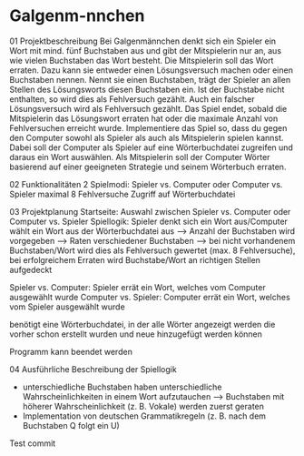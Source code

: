 # Galgenm-nnchen
01 Projektbeschreibung
Bei Galgenmännchen denkt sich ein Spieler ein Wort mit mind. fünf Buchstaben aus und gibt der Mitspielerin nur an, aus wie vielen Buchstaben das Wort besteht. Die Mitspielerin soll das Wort erraten. Dazu kann sie entweder einen Lösungsversuch machen oder einen Buchstaben nennen.
Nennt sie einen Buchstaben, trägt der Spieler an allen Stellen des Lösungsworts diesen Buchstaben ein. Ist der Buchstabe nicht enthalten, so wird dies als Fehlversuch gezählt. Auch ein falscher Lösungsversuch wird als Fehlversuch gezählt. Das Spiel endet, sobald die Mitspielerin das Lösungswort erraten hat oder die maximale Anzahl von Fehlversuchen erreicht wurde.
Implementiere das Spiel so, dass du gegen den Computer sowohl als Spieler als auch als Mitspielerin spielen kannst. Dabei soll der Computer als Spieler auf eine Wörterbuchdatei zugreifen und daraus ein Wort auswählen. Als Mitspielerin soll der Computer Wörter basierend auf einer geeigneten Strategie und seinem Wörterbuch erraten.

02 Funktionalitäten
2 Spielmodi: Spieler vs. Computer oder Computer vs. Spieler
maximal 8 Fehlversuche
Zugriff auf Wörterbuchdatei

03 Projektplanung
Startseite: Auswahl zwischen Spieler vs. Computer oder Computer vs. Spieler
Spiellogik: Spieler denkt sich ein Wort aus/Computer wählt ein Wort aus der Wörterbuchdatei aus --> Anzahl der Buchstaben wird vorgegeben --> Raten verschiedener Buchstaben --> bei nicht vorhandenem Buchstaben/Wort wird dies als Fehlversuch gewertet (max. 8 Fehlversuche), bei erfolgreichem Erraten wird Buchstabe/Wort an richtigen Stellen aufgedeckt

Spieler vs. Computer: Spieler errät ein Wort, welches vom Computer ausgewählt wurde
Computer vs. Spieler: Computer errät ein Wort, welches vom Spieler ausgewählt wurde

benötigt eine Wörterbuchdatei, in der alle Wörter angezeigt werden die vorher schon erstellt wurden und neue hinzugefügt werden können

Programm kann beendet werden

04 Ausführliche Beschreibung der Spiellogik
- unterschiedliche Buchstaben haben unterschiedliche Wahrscheinlichkeiten in einem Wort aufzutauchen --> Buchstaben mit höherer Wahrscheinlichkeit (z. B. Vokale) werden zuerst geraten
- Implementation von deutschen Grammatikregeln (z. B. nach dem Buchstaben Q folgt ein U)


Test commit
